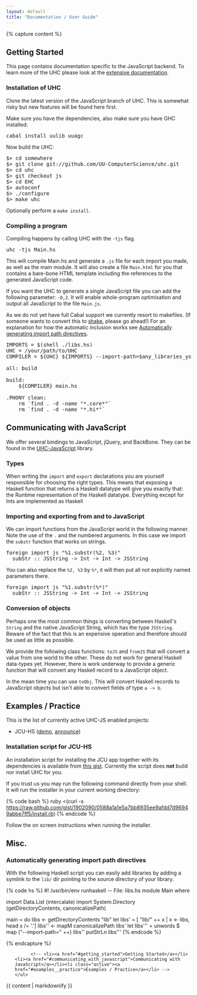 ```yaml
---
layout: default
title: "Documentation / User Guide"
---
```

{% capture content %}
## Getting Started

This page contains documentation specific to the JavaScript backend. To learn
more of the UHC please look at the [extensive documentation][uhc-extensive-doc].


### Installation of UHC
Clone the latest version of the JavaScript branch of UHC. This is somewhat 
risky but new features will be found here first.

Make sure you have the dependencies, also make sure you have GHC installed:

<pre class="prettyprint lang-bsh">
cabal install uulib uuagc
</pre>

Now build the UHC:


<pre class="prettyprint lang-bsh linenums">
$> cd somewhere
$> git clone git://github.com/UU-ComputerScience/uhc.git
$> cd uhc
$> git checkout js
$> cd EHC
$> autoconf
$> ./configure
$> make uhc
</pre>

Optionally perform a `make install`.



### Compiling a program

Compiling happens by calling UHC with the `-tjs` flag.

<pre class="prettyprint lang-bsh">
uhc -tjs Main.hs
</pre>

This will compile Main.hs and generate a `.js` file for each import you made,
as well as the main module. It will also create a file `Main.html` for you that
contains a bare-bone HTML template including the references to the generated
JavaScript code.

If you want the UHC to generate a single JavaScript file you can add the
following parameter: `-O,2`. It will enable whole-program optimisation
and output all JavaScript to the file `Main.js`.

As we do not yet have full Cabal support we currently resort to makefiles. (If
someone wants to convert this to
[shake](http://hackage.haskell.org/package/shake), please go ahead!) For an
explanation for how the automatic inclusion works see [Automatically generating
import path directives](#automatically_generating_import_path_directives).


<pre class="prettyprint linenums">
IMPORTS = $(shell ./libs.hs)
UHC = /your/path/to/UHC
COMPILER = ${UHC} ${IMPORTS} --import-path=$any_libraries_you_use$ -tjs -O,2

all: build

build: 
	${COMPILER} main.hs

.PHONY clean:
	rm `find . -d -name "*.core*"`
	rm `find . -d -name "*.hi*"`
</pre>

## Communicating with JavaScript
We offer several bindings to JavaScript, jQuery, and BackBone. They can be found in
the [UHC-JavaScript][uhc-js] library.


### Types
When writing the `import` and `export` declarations you are yourself responsible for
choosing the right types. This means that exposing a Haskell function that returns
a Haskell datatype will give you exactly that: the Runtime representation of the
Haskell datatype. Everything except for Ints are implemented as Haskell 

### Importing and exporting from and to JavaScript

We can import functions from the JavaScript world in the following manner. Note
the use of the `.` and the numbered arguments. In this case we import the
`substr` function that works on strings.


<pre class="prettyprint linenums lang-hs">
foreign import js "%1.substr(%2, %3)"
  subStr :: JSString -> Int -> Int -> JSString
</pre>

You can also replace the `%2, %3` by `%*`, it will then put all not explicitly
named parameters there.


<pre class="prettyprint linenums lang-hs">
foreign import js "%1.substr(%*)"
  subStr :: JSString -> Int -> Int -> JSString
</pre>

### Conversion of objects
Perhaps one the most common things is converting between Haskell's `String` and
the native JavaScript String, which has the type `JSString`. Beware of the fact
that this is an expensive operation and therefore should be used as little as
possible.

We provide the following class functions: `toJS` and `fromJS` that will convert
a value from one world to the other. These do not work for general Haskell 
data-types yet. However, there is work underway to provide a generic function
that will convert any Haskell record to a JavaScript object.

In the mean time you can use `toObj`. This will convert Haskell records to
JavaScript objects but isn't able to convert fields of type `a -> b`. 



## Examples / Practice
This is the list of currently active UHC-JS enabled projects:

* JCU-HS ([demo](http://jcu.chrisdone.com/login), [announce](http://alessandrovermeulen.me/2012/01/26/getting-rid-of-javascript-with-haskell))

### Installation script for JCU-HS
An installation script for installing the JCU app together with its dependencies
is available from [this gist][jcu-install-script]. Currently the script does
**not** build nor install UHC for you.

If you trust us you may run the following command directly from your shell. It
will run the installer in your current working directory:

{% code bash %}
ruby <(curl -s https://raw.github.com/gist/1902090/0588a1a1e5a7bb8935ee9afdd7d96949abbe7ff5/install.rb)
{% endcode %}

Follow the on screen instructions when running the installer.


## Misc.

### Automatically generating import path directives
With the following Haskell script you can easily add libraries by adding a
symlink to the `lib/` dir pointing to the source directory of your library.


{% code hs %} 
#! /usr/bin/env runhaskell
-- File: libs.hs
module Main where

import Data.List        (intercalate)
import System.Directory (getDirectoryContents, canonicalizePath)
  
main = do
  libs        <- getDirectoryContents "lib"
  let libs'   =  [ "lib/" ++ x | x <- libs, head x /= '.']
  libs''      <- mapM canonicalizePath libs'
  let libs''' =  unwords $ map ("--import-path=" ++) libs'' 
  putStrLn libs''' 
{% endcode %}

[jcu-spockz-fork]: https://github.com/spockz/JCU
[jcu-install-script]: https://gist.github.com/1902090 "A Ruby Script to install JCU and dependencies."
[uhc-github]: https://github.com/UU-ComputerScience
[uhc-js]: https://github.com/UU-ComputerScience/uhc-js
[uhc-extensive-doc]: http://www.cs.uu.nl/wiki/bin/view/Ehc/Documentation



{% endcapture %}

<div class="container">
  <div class="row">
  <div class="span3 bs-docs-sidebar">
    <ul class="nav nav-list bs-docs-sidenav" data-spy="affix"  data-offset-top="85">

          <!-- <li><a href="#getting_started">Getting Started</a></li><li><a href="#communicating_with_javascript">Communicating with JavaScript</a></li><li class="active"><a href="#examples__practice">Examples / Practice</a></li> -->
    </ul>
  </div>
  <div class="span9 content">
    {{ content | markdownify }}
  </div>
  </div>
</div>